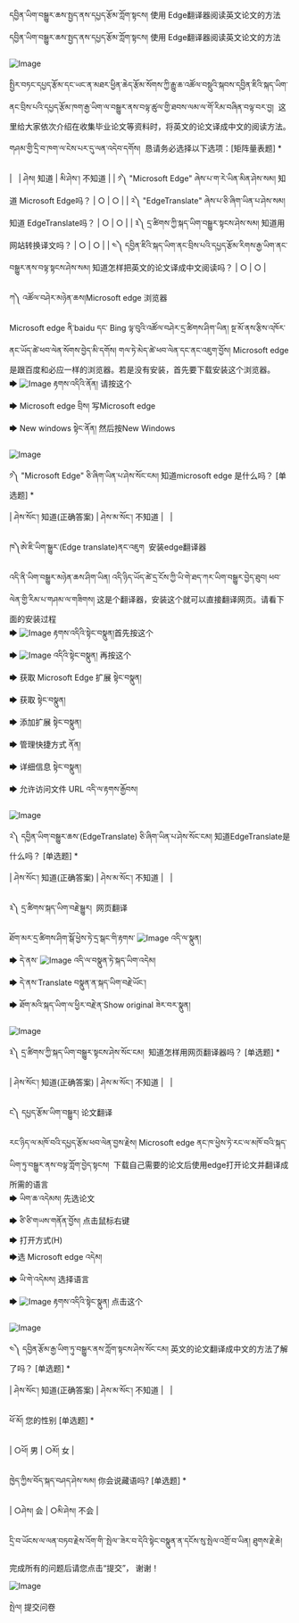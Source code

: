 དབྱིན་ཡིག་བསྒྱུར་ཆས་སྤྱད་ནས་དཔྱད་རྩོམ་ཀློག་སྟངས། 使用 Edge翻译器阅读英文论文的方法
དབྱིན་ཡིག་བསྒྱུར་ཆས་སྤྱད་ནས་དཔྱད་རྩོམ་ཀློག་སྟངས། 使用 Edge翻译器阅读英文论文的方法

![Image](images/000005.png)

སྤྱིར་བཏང་དཔྱད་རྩོམ་དང་ཡང་ན་མཐར་ཕྱིན་ཆེད་རྩོམ་སོགས་ཀྱི་རྒྱུ་ཆ་འཚོལ་བསྡུའི་སྐབས་དབྱིན་ཇིའི་སྐད་ཡིག་ནང་བྲིས་པའི་དཔྱད་རྩོམ་ཁག་རྒྱ་ཡིག་ལ་བསྒྱུར་ནས་བལྟ་ཚུལ་གྱི་ཐབས་ལམ་ལ་གོ་རིམ་བཞིན་བལྟ་བར་བྱ།  这里给大家依次介绍在收集毕业论文等资料时，将英文的论文译成中文的阅读方法。

གཤམ་གྱི་དྲི་བ་ཁག་ལ་ངེས་པར་དུ་ལན་འདེབ་དགོས།  恳请务必选择以下选项：[矩阵量表题] *

|   | ཤེས། 知道 | མི་ཤེས་། 不知道 |
| ༡༽ "Microsoft Edge" ཞེས་པ་ག་རེ་ཡིན་མིན་ཤེས་སམ། 知道 Microsoft Edge吗？ | ○ | ○ |
| ༢༽ "EdgeTranslate" ཞེས་པ་ཅི་ཞིག་ཡིན་པ་ཤེས་སམ། 知道 EdgeTranslate吗？ | ○ | ○ |
| ༣༽ དྲ་ཚིགས་ཀྱི་སྐད་ཡིག་བསྒྱུར་སྟངས་ཤེས་སམ། 知道用网站转换译文吗？ | ○ | ○ |
| ༤༽ དབྱིན་ཇིའི་སྐད་ཡིག་ནང་བྲིས་པའི་དཔྱད་རྩོམ་རིགས་རྒྱ་ཡིག་ནང་བསྒྱུར་ནས་བལྟ་སྟངས་ཤེས་སམ། 知道怎样把英文的论文译成中文阅读吗？ | ○ | ○ |

ཀ༽ འཚོལ་བཤེར་མཉེན་ཆས།Microsoft edge 浏览器  

Microsoft edge ནི་baidu དང་ Bing ལྟ་བུའི་འཚོལ་བཤེར་དྲ་ཚིགས་ཤིག་ཡིན། སྔ་མོ་ནས་རྩིས་འཁོར་ནང་ཡོད་ཚེ་ཕབ་ལེན་སོགས་བྱེད་མི་དགོས། གལ་ཏེ་མེད་ཚེ་ཕབ་ལེན་དང་ནང་འཇུག་བྱོས། Microsoft edge 是跟百度和必应一样的浏览器。若是没有安装，首先要下载安装这个浏览器。  
🡆 ![Image](images/000010.png) རྟགས་འདིའི་ནོན། 请按这个  
🡆 Microsoft edge བྲིས། 写Microsoft edge  
🡆 New windows སྟེང་ནོན། 然后按New Windows  

![Image](images/000001.gif)  

༡༽ "Microsoft Edge" ཅི་ཞིག་ཡིན་པ་ཤེས་སོང་ངམ། 知道microsoft edge 是什么吗？ [单选题] *

| ཤེས་སོང་། 知道(正确答案) | ཤེས་མ་སོང་། 不知道 |   |

ཁ༽ཨེ་ཇི་ཡིག་སྒྱུར་(Edge translate)ནང་འཇུག  安装edge翻译器  

འདི་ནི་ཡིག་བསྒྱུར་མཉེན་ཆས་ཤིག་ཡིན། འདི་ཉིད་ཡོད་ཚེ་དྲ་ངོས་ཀྱི་ཡི་གེ་ཐད་ཀར་ཡིག་བསྒྱུར་བྱེད་ཐུབ། ཕབ་ལེན་གྱི་རིམ་པ་གཤམ་ལ་གཟིགས། 这是个翻译器，安装这个就可以直接翻译网页。请看下面的安装过程  
🡆 ![Image](images/000000.png) རྟགས་འདིའི་སྟེང་བསྣུན།首先按这个  
🡆 ![Image](images/000012.png) འདིའི་སྟེང་བསྣུན། 再按这个  
🡆 获取 Microsoft Edge 扩展 སྟེང་བསྣུན།   
🡆 获取 སྟེང་བསྣུན།  
🡆 添加扩展 སྟེང་བསྣུན།  
🡆 管理快捷方式 ནོན།  
🡆 详细信息 སྟེང་བསྣུན།  
🡆 允许访问文件 URL འདི་ལ་རྟགས་རྒྱོབས།  

![Image](images/000002.gif)

༢༽ དབྱིན་ཡིག་བསྒྱུར་ཆས་(EdgeTranslate) ཅི་ཞིག་ཡིན་པ་ཤེས་སོང་ངམ། 知道EdgeTranslate是什么吗？ [单选题] *

| ཤེས་སོང་། 知道(正确答案) | ཤེས་མ་སོང་། 不知道 |   |

༣༽ དྲ་ཚིགས་སྐད་ཡིག་བརྗེ་སྒྱུར།  网页翻译  

ཐོག་མར་དྲ་ཚིགས་ཤིག་སྒོ་ཕྱེས་ཏེ་དྲ་སྒང་གི་རྟགས་ ![Image](images/0000090.png) འདི་ལ་སྣུན།  
🡆 དེ་ནས་  ![Image](images/000007.png) འདི་ལ་བསྣུན་ཏེ་སྐད་ཡིག་འདེམ།  
🡆 དེ་ནས་Translate བསྣུན་ན་སྐད་ཡིག་བརྗེ་ཡོང་།  
🡆 ཐོག་མའི་སྐད་ཡིག་ལ་ཕྱིར་བརྗེ་ན་Show original ཟེར་བར་སྣུན།

![Image](images/000009.gif)


༣༽ དྲ་ཚིགས་ཀྱི་སྐད་ཡིག་བསྒྱུར་སྟངས་ཤེས་སོང་ངམ།  知道怎样用网页翻译器吗？ [单选题] *

| ཤེས་སོང་། 知道(正确答案) | ཤེས་མ་སོང་། 不知道 |   |

ང༽ དཔྱད་རྩོམ་ཡིག་བསྒྱུར། 论文翻译  

རང་ཉིད་ལ་མཁོ་བའི་དཔྱད་རྩོམ་ཕབ་ལེན་བྱས་རྗེས། Microsoft edge ནང་ཁ་ཕྱེས་ཏེ་རང་ལ་མཁོ་བའི་སྐད་ཡིག་ཏུ་བསྒྱུར་ནས་བལྟ་ཀློག་བྱེད་སྟངས།  下载自己需要的论文后使用edge打开论文并翻译成所需的语言  
🡆 ཡིག་ཆ་འདེམས། 先选论文  
🡆 ཙི་ཙི་གཡས་གནོན་བྱོས། 点击鼠标右键  
🡆 打开方式(H)   
🡆选 Microsoft edge འདེམ།   
🡆 ཡི་གེ་འདེམས། 选择语言  
🡆 ![Image](images/000003.png) རྟགས་འདིའི་སྟེང་སྣུན། 点击这个  

![Image](images/000011.gif)

༤༽ དབྱིན་རྩོམ་རྒྱ་ཡིག་ཏུ་བསྒྱུར་ནས་ཀློག་སྟངས་ཤེས་སོང་ངམ། 英文的论文翻译成中文的方法了解了吗？ [单选题] *

| ཤེས་སོང་། 知道(正确答案) | ཤེས་མ་སོང་། 不知道 |   |

ཕོ་མོ། 您的性别 [单选题] *

| ○ཕོ། 男 | ○མོ། 女 |

ཁྱེད་ཀྱིས་བོད་སྐད་བཤད་ཤེས་སམ། 你会说藏语吗? [单选题] *

| ○ཤེས། 会 | ○མི་ཤེས། 不会 |

དྲི་བ་ཡོངས་ལ་ལན་བཏབ་རྗེས་འོག་གི་་སྤེལ་་ཟེར་བ་དེའི་སྟེང་བསྣུན་ན་དངོས་སུ་སྤེལ་འགྲོ་བ་ཡིན། ཐུགས་རྗེ་ཆེ།  

完成所有的问题后请您点击“提交”， 谢谢！ 

![Image](images/000004.gif)

སྤེལ། 提交问卷

